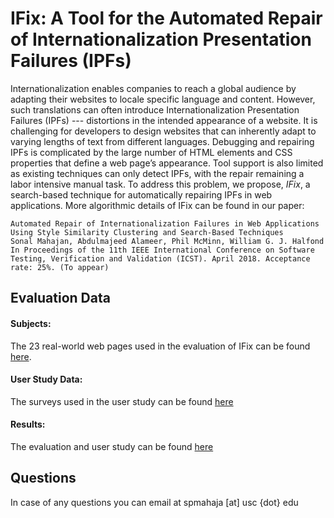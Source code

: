 # IFix: A Tool for the Automated Repair of Internationalization Presentation Failures (IPFs)

Internationalization enables companies to reach a global audience by adapting their websites to locale specific language and content. However, such translations can often introduce Internationalization Presentation Failures (IPFs) --- distortions in the intended appearance of a website. It is challenging for developers to design websites that can inherently adapt to varying lengths of text from different languages. Debugging and repairing IPFs is complicated by the large number of HTML elements and CSS properties that define a web page’s appearance. Tool support is also limited as existing techniques can only detect IPFs, with the repair remaining a labor intensive manual task. To address this problem, we propose, *IFix*, a search-based technique for automatically repairing IPFs in web applications. More algorithmic details of IFix can be found in our paper:
```
Automated Repair of Internationalization Failures in Web Applications Using Style Similarity Clustering and Search-Based Techniques
Sonal Mahajan, Abdulmajeed Alameer, Phil McMinn, William G. J. Halfond
In Proceedings of the 11th IEEE International Conference on Software Testing, Verification and Validation (ICST). April 2018. Acceptance rate: 25%. (To appear)
```
## Evaluation Data
#### Subjects: 
The 23 real-world web pages used in the evaluation of IFix can be found [here](https://github.com/USC-SQL/ifix/tree/master/subjects).

#### User Study Data: 
The surveys used in the user study can be found [here](https://github.com/USC-SQL/ifix/tree/master/surveys)

#### Results: 
The evaluation and user study can be found [here](https://github.com/USC-SQL/ifix/tree/master/data)

## Questions
In case of any questions you can email at spmahaja [at] usc {dot} edu
